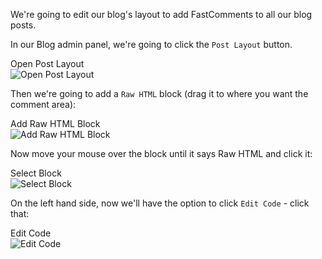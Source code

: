 We're going to edit our blog's layout to add FastComments to all our blog posts.

In our Blog admin panel, we're going to click the `Post Layout` button.

<div class="screenshot white-bg">
    <div class="title">Open Post Layout</div>
    <img class="screenshot-image" src="/images/installation-guides/systeme-edit-post-layout.png" alt="Open Post Layout" />
</div>

Then we're going to add a `Raw HTML` block (drag it to where you want the comment area):

<div class="screenshot white-bg">
    <div class="title">Add Raw HTML Block</div>
    <img class="screenshot-image" src="/images/installation-guides/systeme-add-html-block.png" alt="Add Raw HTML Block" />
</div>

Now move your mouse over the block until it says Raw HTML and click it:

<div class="screenshot white-bg">
    <div class="title">Select Block</div>
    <img class="screenshot-image" src="/images/installation-guides/systeme-edit-block.png" alt="Select Block" />
</div>

On the left hand side, now we'll have the option to click `Edit Code` - click that:

<div class="screenshot white-bg">
    <div class="title">Edit Code</div>
    <img class="screenshot-image" src="/images/installation-guides/systeme-edit-block-button.png" alt="Edit Code" />
</div>
